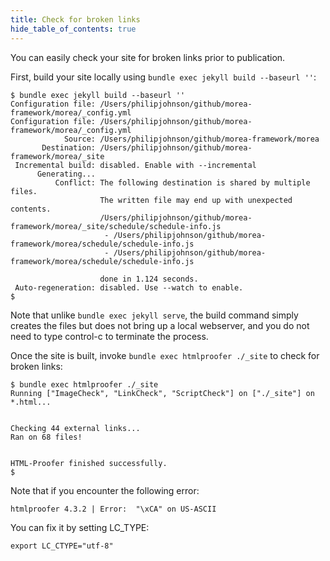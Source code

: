 ```yaml
---
title: Check for broken links
hide_table_of_contents: true
---
```


You can easily check your site for broken links prior to publication.

First, build your site locally using `bundle exec jekyll build --baseurl ''`:

```
$ bundle exec jekyll build --baseurl ''
Configuration file: /Users/philipjohnson/github/morea-framework/morea/_config.yml
Configuration file: /Users/philipjohnson/github/morea-framework/morea/_config.yml
            Source: /Users/philipjohnson/github/morea-framework/morea
       Destination: /Users/philipjohnson/github/morea-framework/morea/_site
 Incremental build: disabled. Enable with --incremental
      Generating...
          Conflict: The following destination is shared by multiple files.
                    The written file may end up with unexpected contents.
                    /Users/philipjohnson/github/morea-framework/morea/_site/schedule/schedule-info.js
                     - /Users/philipjohnson/github/morea-framework/morea/schedule/schedule-info.js
                     - /Users/philipjohnson/github/morea-framework/morea/schedule/schedule-info.js

                    done in 1.124 seconds.
 Auto-regeneration: disabled. Use --watch to enable.
$
```

Note that unlike `bundle exec jekyll serve`, the build command simply creates the files but does not bring up a local webserver, and you do not need to type control-c to terminate the process.

Once the site is built, invoke `bundle exec htmlproofer ./_site` to check for broken links:

 ```
 $ bundle exec htmlproofer ./_site
 Running ["ImageCheck", "LinkCheck", "ScriptCheck"] on ["./_site"] on *.html...


 Checking 44 external links...
 Ran on 68 files!


 HTML-Proofer finished successfully.
 $
 ```

Note that if you encounter the following error:

```
htmlproofer 4.3.2 | Error:  "\xCA" on US-ASCII
```

You can fix it by setting LC_TYPE:

```
export LC_CTYPE="utf-8"
```

